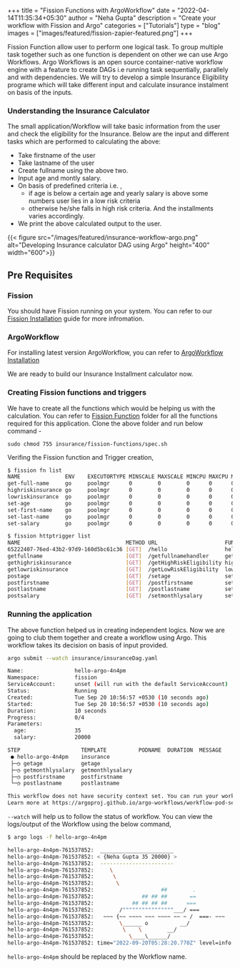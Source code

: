 +++
title = "Fission Functions with ArgoWorkflow"
date = "2022-04-14T11:35:34+05:30"
author = "Neha Gupta"
description = "Create your workflow with Fission and Argo"
categories = ["Tutorials"]
type = "blog"
images = ["images/featured/fission-zapier-featured.png"]
+++

Fission Function allow user to perform one logical task. To group multiple task together such as one function is dependent on other we can use Argo Workflows. Argo Workflows is an open source container-native workflow engine with a feature to create DAGs i.e running task sequentially, parallely and with dependencies. We will try to develop a simple Insurance Eligibility programe which will take different input and calculate insurance instalment on basis of the inputs.

### Understanding the Insurance Calculator

The small application/Workflow will take basic information from the user and check the eligibility for the Insurance. Below are the input and different tasks which are performed to calculating the above:

* Take firstname of the user
* Take lastname of the user
* Create fullname using the above two.
* Input age and montly salary.
* On basis of predefined criteria i.e. ,
  * if age is below a certain age and yearly salary is above some numbers user lies in a low risk criteria
  * otherwise he/she falls in high risk criteria. And the installments varies accordingly.
* We print the above calculated output to the user.

{{< figure src="/images/featured/insurance-workflow-argo.png" alt="Developing Insurance calculator DAG using Argo" height="400" width="600">}}

## Pre Requisites

### Fission

You should have Fission running on your system. You can refer to our [Fission Installation](/docs/installation) guide for more infromation.

### ArgoWorkflow

For installing latest version ArgoWorkflow, you can refer to [ArgoWorkflow Installation](https://argoproj.github.io/argo-workflows/quick-start/)  

We are ready to build our Insurance Installment calculator now.

### Creating Fission functions and triggers

We have to create all the functions which would be helping us with the calculation. You can refer to [Fission Function](https://github.com/neha-Gupta1/argo-workflow/tree/main/insurance/fission-functions) folder for all the functions required for this application. Clone the above folder and run below command -

`sudo chmod 755 insurance/fission-functions/spec.sh`

Verifing the Fission function and Trigger creation,

```bash
$ fission fn list
NAME              ENV    EXECUTORTYPE MINSCALE MAXSCALE MINCPU MAXCPU MINMEMORY MAXMEMORY SECRETS CONFIGMAPS
get-full-name     go     poolmgr      0        0        0      0      0         0
highriskinsurance go     poolmgr      0        0        0      0      0         0
lowriskinsurance  go     poolmgr      0        0        0      0      0         0
set-age           go     poolmgr      0        0        0      0      0         0
set-first-name    go     poolmgr      0        0        0      0      0         0
set-last-name     go     poolmgr      0        0        0      0      0         0
set-salary        go     poolmgr      0        0        0      0      0         0
```

```bash
$ fission httptrigger list
NAME                                 METHOD URL                     FUNCTION(s)       INGRESS HOST PATH                    TLS ANNOTATIONS
65222407-76ed-43b2-97d9-160d5bc61c36 [GET]  /hello                  hello             false   *    /hello                      
getfullname                          [GET]  /getfullnamehandler     get-full-name     false   *    /getfullnamehandler         
gethighriskinsurance                 [GET]  /getHighRiskEligibility highriskinsurance false   *    /getHighRiskEligibility     
getlowriskinsurance                  [GET]  /getLowRiskEligibility  lowriskinsurance  false   *    /getLowRiskEligibility      
postage                              [GET]  /setage                 set-age           false   *    /setage                     
postfirstname                        [GET]  /postfirstname          set-first-name    false   *    /postfirstname              
postlastname                         [GET]  /postlastname           set-last-name     false   *    /postlastname               
postsalary                           [GET]  /setmonthlysalary       set-salary        false   *    /setmonthlysalary  
```

### Running the application

The above function helped us in creating independent logics. Now we are going to club them together and create a workflow using Argo. This workflow takes its decision on basis of input provided.

```bash
argo submit --watch insurance/insuranceDag.yaml 

Name:                hello-argo-4n4pm
Namespace:           fission
ServiceAccount:      unset (will run with the default ServiceAccount)
Status:              Running
Created:             Tue Sep 20 10:56:57 +0530 (10 seconds ago)
Started:             Tue Sep 20 10:56:57 +0530 (10 seconds ago)
Duration:            10 seconds
Progress:            0/4
Parameters:          
  age:               35
  salary:            20000

STEP                   TEMPLATE          PODNAME  DURATION  MESSAGE
 ● hello-argo-4n4pm    insurance                              
 ├─◷ getage            getage                                 
 ├─◷ getmonthlysalary  getmonthlysalary                       
 ├─◷ postfirstname     postfirstname                          
 └─◷ postlastname      postlastname                           

This workflow does not have security context set. You can run your workflow pods more securely by setting it.
Learn more at https://argoproj.github.io/argo-workflows/workflow-pod-security-context/
```

`--watch` will help us to follow the status of workflow. You can view the logs/output of the Workflow using the below command,

```bash
$ argo logs -f hello-argo-4n4pm

hello-argo-4n4pm-761537852:  _______________________ 
hello-argo-4n4pm-761537852: < {Neha Gupta 35 20000} >
hello-argo-4n4pm-761537852:  ----------------------- 
hello-argo-4n4pm-761537852:     \
hello-argo-4n4pm-761537852:      \
hello-argo-4n4pm-761537852:       \     
hello-argo-4n4pm-761537852:                     ##        .            
hello-argo-4n4pm-761537852:               ## ## ##       ==            
hello-argo-4n4pm-761537852:            ## ## ## ##      ===            
hello-argo-4n4pm-761537852:        /""""""""""""""""___/ ===        
hello-argo-4n4pm-761537852:   ~~~ {~~ ~~~~ ~~~ ~~~~ ~~ ~ /  ===- ~~~   
hello-argo-4n4pm-761537852:        \______ o          __/            
hello-argo-4n4pm-761537852:         \    \        __/             
hello-argo-4n4pm-761537852:           \____\______/   
hello-argo-4n4pm-761537852: time="2022-09-20T05:28:20.770Z" level=info msg="sub-process exited" argo=true error="<nil>"
```

`hello-argo-4n4pm` should be replaced by the Workflow name.
